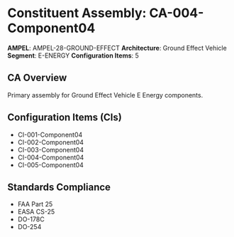 # Constituent Assembly: CA-004-Component04

**AMPEL**: AMPEL-28-GROUND-EFFECT
**Architecture**: Ground Effect Vehicle
**Segment**: E-ENERGY
**Configuration Items**: 5

## CA Overview
Primary assembly for Ground Effect Vehicle E Energy components.

## Configuration Items (CIs)
- CI-001-Component04
- CI-002-Component04
- CI-003-Component04
- CI-004-Component04
- CI-005-Component04

## Standards Compliance
- FAA Part 25
- EASA CS-25
- DO-178C
- DO-254
